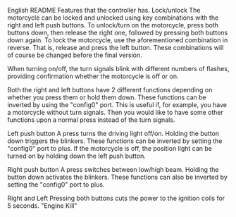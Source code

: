 English README
Features that the controller has.
Lock/unlock
The motorcycle can be locked and unlocked using key combinations with the right and left push buttons.
To unlock/turn on the motorcycle, press both buttons down, then release the right one, followed by pressing both buttons down again.
To lock the motorcycle, use the aforementioned combination in reverse. That is, release and press the left button. These combinations will of course be changed before the final version.

When turning on/off, the turn signals blink with different numbers of flashes, providing confirmation whether the motorcycle is off or on.

Both the right and left buttons have 2 different functions depending on whether you press them or hold them down. These functions can be inverted by using the "config0" port. This is useful if, for example, you have a motorcycle without turn signals. Then you would like to have some other functions upon a normal press instead of the turn signals.

Left push button
A press turns the driving light off/on.
Holding the button down triggers the blinkers.
These functions can be inverted by setting the "config0" port to plus.
If the motorcycle is off, the position light can be turned on by holding down the left push button.

Right push button
A press switches between low/high beam.
Holding the button down activates the blinkers.
These functions can also be inverted by setting the "config0" port to plus.

Right and Left
Pressing both buttons cuts the power to the ignition coils for 5 seconds. "Engine Kill"
